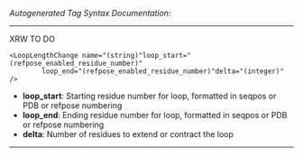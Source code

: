 _Autogenerated Tag Syntax Documentation:_

---
XRW TO DO

```
<LoopLengthChange name="(string)"loop_start="(refpose_enabled_residue_number)"
        loop_end="(refpose_enabled_residue_number)"delta="(integer)" />
```

-   **loop_start**: Starting residue number for loop, formatted in seqpos or PDB or refpose numbering
-   **loop_end**: Ending residue number for loop, formatted in seqpos or PDB or refpose numbering
-   **delta**: Number of residues to extend or contract the loop

---

